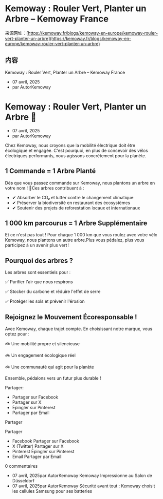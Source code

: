 # Kemoway : Rouler Vert, Planter un Arbre – Kemoway France

来源网址：[https://kemoway.fr/blogs/kemoway-en-europe/kemoway-rouler-vert-planter-un-arbre](https://kemoway.fr/blogs/kemoway-en-europe/kemoway-rouler-vert-planter-un-arbre)

## 内容

Kemoway : Rouler Vert, Planter un Arbre – Kemoway France

- 07 avril, 2025
- par AutorKemoway

# Kemoway : Rouler Vert, Planter un Arbre 🌱

- 07 avril, 2025
- par AutorKemoway

Chez Kemoway, nous croyons que la mobilité électrique doit être écologique et engagée. C'est pourquoi, en plus de concevoir des vélos électriques performants, nous agissons concrètement pour la planète.

## 1 Commande = 1 Arbre Planté

Dès que vous passez commande sur Kemoway, nous plantons un arbre en votre nom ! 🌳Ces arbres contribuent à :

- ✔ Absorber le CO₂ et lutter contre le changement climatique
- ✔ Préserver la biodiversité en restaurant des écosystèmes
- ✔ Soutenir des projets de reforestation locaux et internationaux

## 1 000 km parcourus = 1 Arbre Supplémentaire

Et ce n'est pas tout ! Pour chaque 1 000 km que vous roulez avec votre vélo Kemoway, nous plantons un autre arbre.Plus vous pédalez, plus vous participez à un avenir plus vert !

## Pourquoi des arbres ?

Les arbres sont essentiels pour :

✅ Purifier l'air que nous respirons

✅ Stocker du carbone et réduire l'effet de serre

✅ Protéger les sols et prévenir l'érosion

## Rejoignez le Mouvement Écoresponsable !

Avec Kemoway, chaque trajet compte. En choisissant notre marque, vous optez pour :

🚲 Une mobilité propre et silencieuse

🚲 Un engagement écologique réel

🚲 Une communauté qui agit pour la planète

Ensemble, pédalons vers un futur plus durable !

Partager:

- Partager sur Facebook
- Partager sur X
- Épingler sur Pinterest
- Partager par Email

Partager

Partager

- Facebook Partager sur Facebook
- X (Twitter) Partager sur X
- Pinterest Épingler sur Pinterest
- Email Partager par Email

0 commentaires

- 07 avril, 2025par AutorKemoway Kemoway Impressionne au Salon de Düsseldorf
- 07 avril, 2025par AutorKemoway Sécurité avant tout : Kemoway choisit les cellules Samsung pour ses batteries
